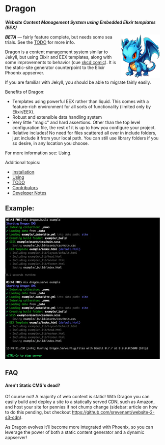 # Dragon

<b><i>Website Content Management System using Embedded Elixir templates (EEX)</i></b>

<div style="float: right; width: 25%; margin-left: 1rem;">
<img src="docs/dragon-w500.webp" alt="Dragon Mascot">
</div>

___BETA___ — fairly feature complete, but needs some sea trials. See the [TODO](docs/todo.md) for more info.

Dragon is a content management system similar to Jekyll, but using Elixir and
EEX templates, along with some improvements to behavior
(cue [xkcd comic](https://xkcd.com/927/)). It is the static-site
generator counterpoint to the Elixir Phoenix appserver.

If you are familiar with Jekyll, you should be able to migrate fairly easily.

Benefits of Dragon:

* Templates using powerful EEX rather than liquid. This comes with a feature-rich
  environment for all sorts of functionality (limited only by Elixir/EEX).
* Robust and extensible data handling system
* Very little "magic" and hard assertions. Other than the top level configuration
  file, the rest of it is up to how you configure your project.
* Relative includes! No need for files scattered all over in include folders,
  just include it from your local path. You can still use library folders if you
  so desire, in any location you choose.

For more information see: [Using](docs/using.md).

Additional topics:

* [Installation](docs/installation.md)
* [Using](docs/using.md)
* [TODO](docs/todo.md)
* [Contributors](docs/contributors.md)
* [Developer Notes](docs/developer-notes.md)

## Example:

<img src="docs/example.webp" alt="Example">

## FAQ

#### Aren't Static CMS's dead?

Of course not! A majority of web content is static! With Dragon you can
easily build and deploy a site to a statically served CDN, such as Amazon,
and host your site for pennies if not chump change (sidebar: article on
how to do this pending, but checkout <https://github.com/srevenant/website-2-s3-cdn>).

As Dragon evolves it'll become more integrated with Phoenix, so you can
leverage the power of both a static content generator and a dynamic appserver!
